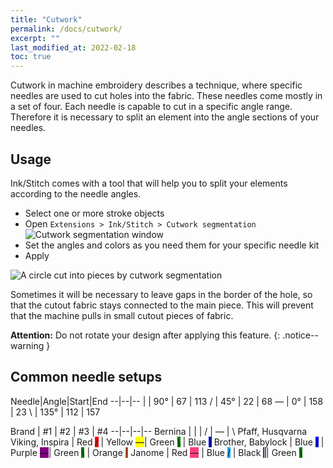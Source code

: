 ```yaml
---
title: "Cutwork"
permalink: /docs/cutwork/
excerpt: ""
last_modified_at: 2022-02-18
toc: true
---
```

Cutwork in machine embroidery describes a technique, where specific needles are used to cut holes into the fabric. These needles come mostly in a set of four. Each needle is capable to cut in a specific angle range. Therefore it is necessary to split an element into the angle sections of your needles.

## Usage

Ink/Stitch comes with a tool that will help you to split your elements according to the needle angles.

* Select one or more stroke objects
* Open `Extensions > Ink/Stitch > Cutwork segmentation`
  ![Cutwork segmentation window](/assets/images/docs/en/cutwork-segmentation.png)
* Set the angles and colors as you need them for your specific needle kit
* Apply

![A circle cut into pieces by cutwork segmentation](/assets/images/docs/cutwork-segmentation.png)

Sometimes it will be necessary to leave gaps in the border of the hole, so that the cutout fabric stays connected to the main piece. This will prevent that the machine pulls in small cutout pieces of fabric.

**Attention:** Do not rotate your design after applying this feature.
{: .notice--warning }

## Common needle setups

Needle|Angle|Start|End
--|--|--
<span class="cwd">&#124;</span>   | 90°  | 67  | 113
<span class="cwd">/</span>        | 45°  | 22  | 68
<span class="cwd">&#8213;</span>  | 0°   | 158 | 23
<span class="cwd">&#x5c;</span>   | 135° | 112 | 157


Brand | #1  | #2 | #3 | #4
--|--|--|--
Bernina                  | <span class="cwd">&#124;</span>                                | <span class="cwd">/</span>                                        | <span class="cwd">&#8213;</span>                                   | <span class="cwd">&#x5c;</span>
Pfaff, Husqvarna Viking, Inspira | Red <span class="cwd" style="background:red;">/</span> | Yellow <span class="cwd" style="background: yellow">&#8213;</span>| Green <span class="cwd" style="background: green;">&#x5c;</span>   | Blue <span class="cwd" style="background: blue">&#124;</span>
Brother, Babylock        | Blue <span class="cwd" style="background: blue;">/</span>      | Purple <span class="cwd" style="background: purple;">&#8213;</span>| Green <span class="cwd" style="background: green;">&#x5c;</span>  | Orange <span class="cwd" style="background: #ff6000;">&#124;</span>
Janome                   | Red <span class="cwd" style="background: #ff3f7e;">&#8213;</span>  | Blue <span class="cwd" style="background: #00abff;">/</span>          | Black <span class="cwd" style="background: #413f57; color: white;">&#124;</span>| Green <span class="cwd" style="background: green;">&#x5c;</span>
